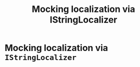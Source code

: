 ﻿---
uid: mocking-localizer
title: Mocking localization via IStringLocalizer
---

# Mocking localization via `IStringLocalizer`